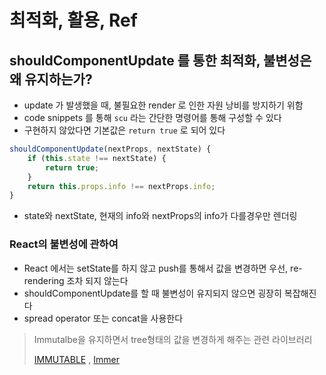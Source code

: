# 최적화, 활용, Ref

## shouldComponentUpdate 를 통한 최적화, 불변성은 왜 유지하는가?

- update 가 발생했을 때, 불필요한 render 로 인한 자원 낭비를 방지하기 위함
- code snippets 를 통해 `scu` 라는 간단한 명령어를 통해 구성할 수 있다
- 구현하지 않았다면 기본값은 `return true` 로 되어 있다

```jsx
shouldComponentUpdate(nextProps, nextState) {
    if (this.state !== nextState) {
        return true;
    }
    return this.props.info !== nextProps.info;
}
```
- state와 nextState, 현재의 info와 nextProps의 info가 다를경우만 렌더링

### React의 불변성에 관하여
- React 에서는 setState를 하지 않고 push를 통해서 값을 변경하면 우선, re-rendering 조차 되지 않는다
- shouldComponentUpdate를 할 때 불변성이 유지되지 않으면 굉장히 복잡해진다
- spread operator 또는 concat을 사용한다

> Immutalbe을 유지하면서 tree형태의 값을 변경하게 해주는 관련 라이브러리
> 
>[IMMUTABLE](https://facebook.github.io/immutable-js/)
>, [Immer](https://github.com/mweststrate/immer)